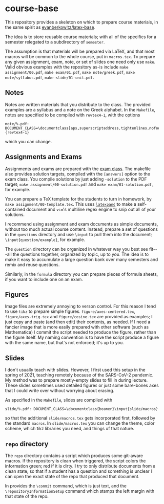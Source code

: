 # course-base

This repository provides a skeleton on which to prepare course materials, in the same spirit as [evanberkowitz/latex-base](https://github.com/evanberkowitz/latex-base).

The idea is to store reusable course materials; with all of the specifics for a semester relegated to a subdirectory of `semester`.

The assumption is that materials will be prepared via LaTeX, and that most macros will be common to the whole course, put in `macros.tex`.  To prepare any given assignment, exam, note, or set of slides one need only use `make`.  Valid obvious examples with the repository as-is include `make assignment/00.pdf`, `make exam/01.pdf`, `make note/greek.pdf`, `make note/syllabus.pdf`, `make slide/01-unit.pdf`.

## Notes

Notes are written materials that you distribute to the class.  The provided examples are a syllabus and a note on the Greek alphabet.  In the `Makefile`, notes are specified to be compiled with `revtex4-1`, with the options

```
note/%.pdf: DOCUMENT_CLASS=\documentclass[aps,superscriptaddress,tightenlines,nofootinbib,floatfix,longbibliography,notitlepage]{revtex4-1}
```

which you can change.

## Assignments and Exams

Assignments and exams are prepared with the [exam class](http://www-math.mit.edu/~psh/exam/examdoc.pdf).  The makefile also provides solution targets, compiled with the `[answers]` option to the exam class.  You compile solutions by just adding `-solution` to the PDF target; `make assignment/00-solution.pdf` and `make exam/01-solution.pdf`, for example.

You can prepare a TeX template for the students to turn in homework, by `make assignment/00-template.tex`.  This uses [`latexpand`](https://www.ctan.org/pkg/latexpand) to make a self-contained document and `vim`'s multiline regex engine to snip out all of your solutions.

I recommend using assignment and exam documents as simple documents, without too much actual course content.  Instead, prepare a set of questions in the `questions` directory and use `\input` to pull them into the document; `\input{question/example}`, for example.

The `question` directory can be organized in whatever way you best see fit---all the questions together, organized by topic, up to you.
The idea is to make it easy to accumulate a large question bank over many semesters and remix and reuse questions.

Similarly, in the `formula` directory you can prepare pieces of formula sheets, if you want to include one on an exam.

## Figures

Image files are extremely annoying to verson control.  For this reason I tend to use `tikz` to prepare simple figures.  `figure/axes-centered.tex`, `figure/axes-trig.tex` and `figure/cosine.tex` are provided as examples; I just copy and paste (and then edit) their contents, as needed.
If I need a fancier image that is more easily prepared with other software (such as Mathematica) I commit the script needed to produce the figure, rather than the figure itself.  My naming convention is to have the script produce a figure with the same name, but that's not enforced; it's up to you.

## Slides

I don't usually teach with slides.  However, I first used this setup in the spring of 2021, teaching remotely because of the SARS-CoV-2 pandemic.  My method was to prepare mostly-empty slides to fill in during lecture.  These slides sometimes used detailed figures or just some bare-bones axes that I could write over without worrying about erasing.

As specified in the `Makefile`, slides are compiled with 

```
slide/%.pdf: DOCUMENT_CLASS=\documentclass{beamer}\input{slide/macros}
```

so that the additional `slide/macros.tex` gets incorporated first, followed by the standard `macros`.  In `slide/macros.tex` you can change the theme, color scheme, which tikz libraries you need, and things of that nature.

## `repo` directory

The `repo` directory contains a script which produces some git-aware macros.  If the repository is clean when triggered, the script colors the information green; red if it is dirty.  I try to only distribute documents from a clean state, so that if a student has a question and something is unclear I can open the exact state of the repo that produced that document.

In provides the `\commit` command, which is just text, and the `\repositoryInformationSetup` command which stamps the left margin with that state of the repo.
